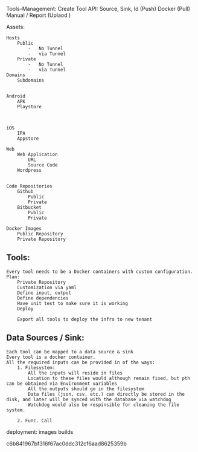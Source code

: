 Tools-Management:
    Create Tool
        API: Source, Sink, Id (Push)
        Docker (Pull)
        Manual / Report (Uplaod )
        

Assets:

    Hosts
        Public
            -   No Tunnel
            -   via Tunnel
        Private
            -   No Tunnel
            -   via Tunnel
    Domains
        Subdomains


    Android
        APK
        Playstore



    iOS
        IPA
        Appstore

    Web
        Web Application
            URL
            Source Code
        Wordpress


    Code Repositories
        Github
            Public
            Private
        Bitbucket
            Public
            Private

    Docker Images
        Public Repository
        Private Repository







## Tools:
    Every tool needs to be a Docker containers with custom configuration.
    Plan:
        Private Repository
        Customization via yaml
        Define input, output
        Define dependencies
        Have unit test to make sure it is working
        Deploy

        Export all tools to deploy the infra to new tenant

        
## Data Sources / Sink:
    Each tool can be mapped to a data source & sink
    Every tool is a docker container.
    All the required inputs can be provided in of the ways:
        1. Filesystem:
            All the inputs will reside in files
            Location to these files would although remain fixed, but pth can be obtained via Environment variables
            All the outputs should go in the filesystem
            Data files (json, csv, etc.) can directly be stored in the disk, and later will be synced with the database via watchdog
            Watchdog would also be respinsible for cleaning the file system.
            
        2. Func. Call

<!--  -->
deployment:
    images
    builds



<!-- Tokens -->
c6b841967bf316f67ac0ddc312cf6aad8625359b